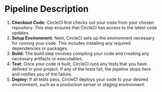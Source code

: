 # Pipeline Description

1. **Checkout Code:** CircleCI first checks out your code from your chosen repository. This step ensures that CircleCI has access to the latest code updates.
2. **Setup Environment:** Next, CircleCI sets up the environment necessary for running your code. This includes installing any required dependencies or packages.
3. **Build:** The build step involves compiling your code and creating any necessary artifacts or executables.
4. **Test:** Once your code is built, CircleCI runs any tests that you have defined in your project. If any of the tests fail, the pipeline stops here and notifies you of the failure.
5. **Deploy:** If all tests pass, CircleCI deploys your code to your desired environment, such as a production server or staging environment.
